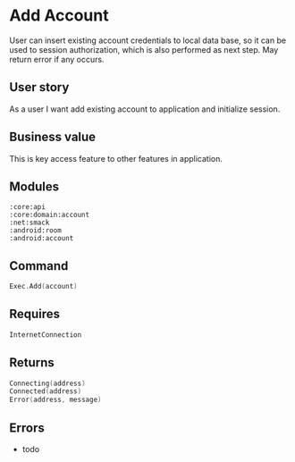 # Add Account
User can insert existing account credentials to local data base,
so it can be used to session authorization, which is also performed as next step.
May return error if any occurs.     

## User story
As a user I want add existing account to application and initialize session.

## Business value
This is key access feature to other features in application. 

## Modules
```
:core:api
:core:domain:account
:net:smack
:android:room
:android:account
```

## Command
```kotlin
Exec.Add(account)
```

## Requires
```kotlin
InternetConnection
```

## Returns
```kotlin
Connecting(address)
Connected(address)
Error(address, message)
```

## Errors
- todo
